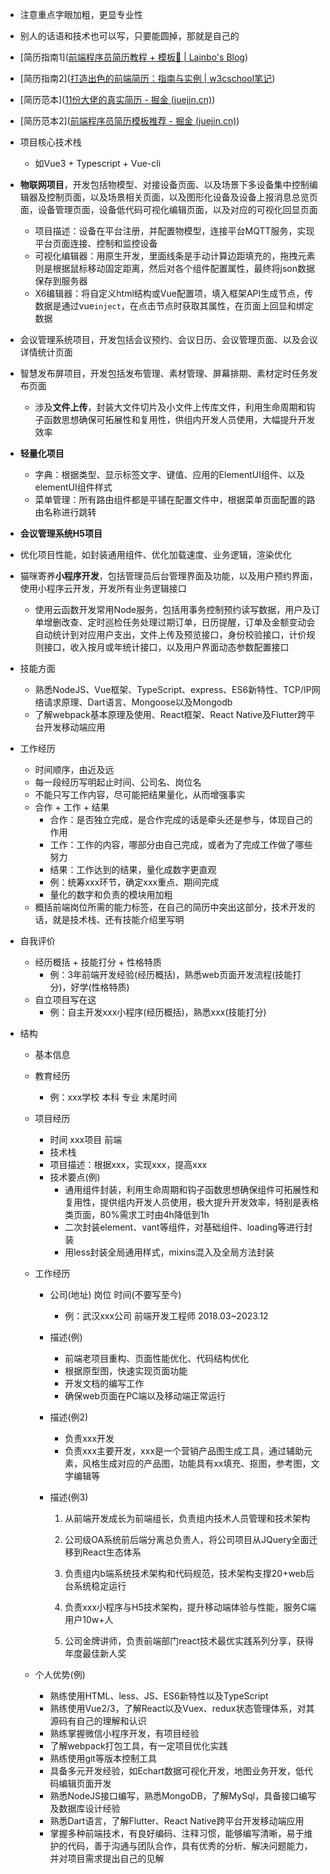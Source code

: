- 注意重点字眼加粗，更显专业性
- 别人的话语和技术也可以写，只要能圆掉，那就是自己的
- [简历指南1]([前端程序员简历教程 + 模板📜 | Lainbo's Blog](https://lainbo.com/article/fe-resume))
- [简历指南2]([打造出色的前端简历：指南与实例 | w3cschool笔记](https://www.w3cschool.cn/article/42655968.html))
- [简历范本]([11份大佬的真实简历 - 掘金 (juejin.cn)](https://juejin.cn/post/6844903839141756936))
- [简历范本2]([前端程序员简历模板推荐 - 掘金 (juejin.cn)](https://juejin.cn/post/6973668097269956622))
- 项目核心技术栈
  - 如Vue3 + Typescript + Vue-cli
- **物联网项目**，开发包括物模型、对接设备页面、以及场景下多设备集中控制编辑器及控制页面，以及场景相关页面，以及图形化设备及设备上报消息总览页面，设备管理页面，设备低代码可视化编辑页面，以及对应的可视化回显页面
  - 项目描述：设备在平台注册，并配置物模型，连接平台MQTT服务，实现平台页面连接、控制和监控设备
  - 可视化编辑器：用原生开发，里面线条是手动计算边距填充的，拖拽元素则是根据鼠标移动固定距离，然后对各个组件配置属性，最终将json数据保存到服务器
  - X6编辑器：将自定义html结构或Vue配置项，填入框架API生成节点，传数据是通过vue`inject`，在点击节点时获取其属性，在页面上回显和绑定数据
- 会议管理系统项目，开发包括会议预约、会议日历、会议管理页面、以及会议详情统计页面
- 智慧发布屏项目，开发包括发布管理、素材管理、屏幕排期、素材定时任务发布页面
  - 涉及**文件上传**，封装大文件切片及小文件上传库文件，利用生命周期和钩子函数思想确保可拓展性和复用性，供组内开发人员使用，大幅提升开发效率
- **轻量化项目**
  - 字典：根据类型、显示标签文字、键值、应用的ElementUI组件、以及elementUI组件样式
  - 菜单管理：所有路由组件都是平铺在配置文件中，根据菜单页面配置的路由名称进行跳转
- **会议管理系统H5项目**
- 优化项目性能，如封装通用组件、优化加载速度、业务逻辑，渲染优化
- 猫咪寄养**小程序开发**，包括管理员后台管理界面及功能，以及用户预约界面，使用小程序云开发，开发所有业务逻辑接口
  - 使用云函数开发常用Node服务，包括用事务控制预约读写数据，用户及订单增删改查、定时巡检任务处理过期订单，日历提醒，订单及金额变动会自动统计到对应用户支出，文件上传及预览接口，身份校验接口，计价规则接口，收入按月或年统计接口，以及用户界面动态参数配置接口
- 技能方面
  - 熟悉NodeJS、Vue框架、TypeScript、express、ES6新特性、TCP/IP网络请求原理、Dart语言、Mongoose以及Mongodb
  - 了解webpack基本原理及使用、React框架、React Native及Flutter跨平台开发移动端应用

- 工作经历
  - 时间顺序，由近及远
  - 每一段经历写明起止时间、公司名、岗位名
  - 不能只写工作内容，尽可能把结果量化，从而增强事实
  - 合作 + 工作 + 结果
    - 合作：是否独立完成，是合作完成的话是牵头还是参与，体现自己的作用
    - 工作：工作的内容，哪部分由自己完成，或者为了完成工作做了哪些努力
    - 结果：工作达到的结果，量化成数字更直观
    - 例：统筹xxx环节，确定xxx重点、期间完成
    - 量化的数字和负责的模块用加粗
  - 概括前端岗位所需的能力标签，在自己的简历中突出这部分，技术开发的话，就是技术栈、还有技能介绍里写明

- 自我评价
  - 经历概括 + 技能打分 + 性格特质
    - 例：3年前端开发经验(经历概括)，熟悉web页面开发流程(技能打分)，好学(性格特质)
  - 自立项目写在这
    - 例：自主开发xxx小程序(经历概括)，熟悉xxx(技能打分)

- 结构
  - 基本信息

  - 教育经历

    - 例：xxx学校	本科	专业	末尾时间

  - 项目经历
    - 时间	xxx项目	前端
    - 技术栈
    - 项目描述：根据xxx，实现xxx，提高xxx
    - 技术要点(例)
      - 通用组件封装，利用生命周期和钩子函数思想确保组件可拓展性和复用性，提供组内开发人员使用，极大提升开发效率，特别是表格类页面，80%需求工时由4h降低到1h
      - 二次封装element、vant等组件，对基础组件、loading等进行封装
      - 用less封装全局通用样式，mixins混入及全局方法封装

  - 工作经历
    - 公司(地址)	岗位	时间(不要写至今)

      - 例：武汉xxx公司	前端开发工程师	2018.03~2023.12

    - 描述(例)
      - 前端老项目重构、页面性能优化、代码结构优化
      - 根据原型图，快速实现页面功能
      - 开发文档的编写工作
      - 确保web页面在PC端以及移动端正常运行

    - 描述(例2)

      - 负责xxx开发
      - 负责xxx主要开发，xxx是一个营销产品图生成工具，通过辅助元素，风格生成对应的产品图，功能具有xx填充、抠图，参考图，文字编辑等

    - 描述(例3)

      1. 从前端开发成长为前端组长，负责组内技术人员管理和技术架构

      2. 公司级OA系统前后端分离总负责人，将公司项目从JQuery全面迁移到React生态体系
      3. 负责组内b端系统技术架构和代码规范，技术架构支撑20+web后台系统稳定运行
      4. 负责xxx小程序与H5技术架构，提升移动端体验与性能，服务C端用户10w+人
      5. 公司金牌讲师，负责前端部门react技术最优实践系列分享，获得年度最佳新人奖

  - 个人优势(例)
    - 熟练使用HTML、less、JS、ES6新特性以及TypeScript
    - 熟练使用Vue2/3，了解React以及Vuex、redux状态管理体系，对其源码有自己的理解和认识
    - 熟练掌握微信小程序开发，有项目经验
    - 了解webpack打包工具，有一定项目优化实践
    - 熟练使用git等版本控制工具
    - 具备多元开发经验，如Echart数据可视化开发，地图业务开发，低代码编辑页面开发
    - 熟悉NodeJS接口编写，熟悉MongoDB，了解MySql，具备接口编写及数据库设计经验
    - 熟悉Dart语言，了解Flutter、React Native跨平台开发移动端应用
    - 掌握多种前端技术，有良好编码、注释习惯，能够编写清晰，易于维护的代码，善于沟通与团队合作，具有优秀的分析、解决问题能力，并对项目需求提出自己的见解